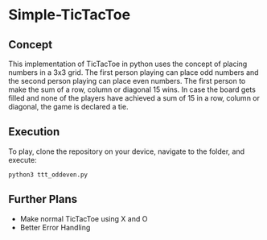 # Simple-TicTacToe
## Concept
This implementation of TicTacToe in python uses the concept of placing numbers in a 3x3 grid. The first person playing can place odd numbers and the second person playing can place even numbers. The first person to make the sum of a row, column or diagonal 15 wins. In case the board gets filled and none of the players have achieved a sum of 15 in a row, column or diagonal, the game is declared a tie.
## Execution
To play, clone the repository on your device, navigate to the folder, and execute:

```
python3 ttt_oddeven.py
```
  
## Further Plans
- Make normal TicTacToe using X and O
- Better Error Handling
